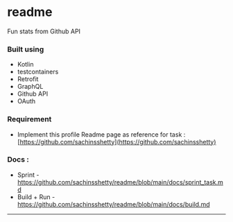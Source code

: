 # readme
Fun stats from Github API

### Built using 
* Kotlin
* testcontainers
* Retrofit
* GraphQL
* Github API
* OAuth

### Requirement
* Implement this profile Readme page as reference for task : [https://github.com/sachinsshetty](https://github.com/sachinsshetty)

### Docs :
* Sprint - https://github.com/sachinsshetty/readme/blob/main/docs/sprint_task.md
* Build + Run - https://github.com/sachinsshetty/readme/blob/main/docs/build.md

---
